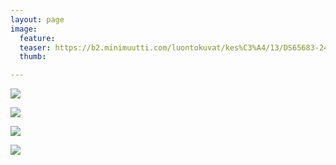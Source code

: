 ```yaml
---
layout: page
image:
  feature:
  teaser: https://b2.minimuutti.com/luontokuvat/kes%C3%A4/13/DS65683-245px.jpg
  thumb:

---
```


![](https://b2.minimuutti.com/luontokuvat/kes%C3%A4/13/DS65679-800px.jpg)

![](https://b2.minimuutti.com/luontokuvat/kes%C3%A4/13/DS65681-800px.jpg)

![](https://b2.minimuutti.com/luontokuvat/kes%C3%A4/13/DS65687-800px.jpg)

![](https://b2.minimuutti.com/luontokuvat/kes%C3%A4/13/DS65683-800px.jpg)
